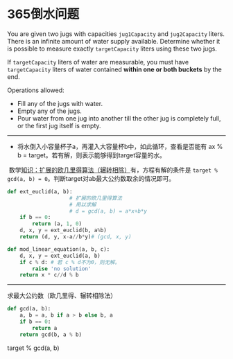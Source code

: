 # 365倒水问题

You are given two jugs with capacities `jug1Capacity` and `jug2Capacity` liters. There is an infinite amount of water supply available. Determine whether it is possible to measure exactly `targetCapacity` liters using these two jugs.

If `targetCapacity` liters of water are measurable, you must have `targetCapacity` liters of water contained **within one or both buckets** by the end.

Operations allowed:

- Fill any of the jugs with water.
- Empty any of the jugs.
- Pour water from one jug into another till the other jug is completely full, or the first jug itself is empty.



---

* 将水倒入小容量杯子a，再灌入大容量杯b中，如此循环，查看是否能有 ax % b = target。若有解，则表示能够得到target容量的水。



​	数学[知识：扩展的欧几里得算法（辗转相除）](https://blog.csdn.net/lanchunhui/article/details/50594649)有，方程有解的条件是 `target % gcd(a, b) = 0`。判断target对ab最大公约数取余的情况即可。

```python
def ext_euclid(a, b):
                    # 扩展的欧几里得算法
                    # 用以求解
                    # d = gcd(a, b) = a*x+b*y
    if b == 0:
        return (a, 1, 0)
    d, x, y = ext_euclid(b, a%b)
    return (d, y, x-a//b*y)# (gcd, x, y)
```



```python
def mod_linear_equation(a, b, c):
    d, x, y = ext_euclid(a, b)
    if c % d: # 若 c % d不为0，则无解。
        raise 'no solution'
    return x * c//d % b
```



---

求最大公约数（欧几里得、辗转相除法）

```python
def gcd(a, b):
    a, b = a, b if a > b else b, a
    if b == 0:
        return a
    return gcd(b, a % b)
```

target % gcd(a, b)